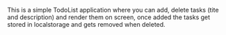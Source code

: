 This is a simple TodoList application where you can add, delete tasks (tite and description) and render them on screen, once added the tasks get stored in localstorage and gets removed when deleted.